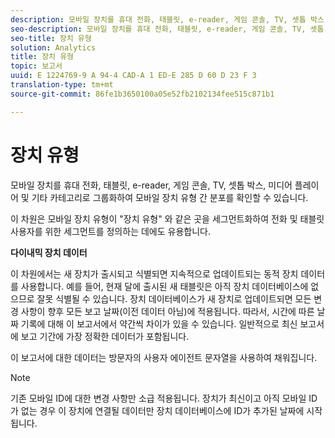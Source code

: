 ```yaml
---
description: 모바일 장치를 휴대 전화, 태블릿, e-reader, 게임 콘솔, TV, 셋톱 박스, 미디어 플레이어 및 기타 카테고리로 그룹화하여 모바일 장치 유형 간 분포를 확인할 수 있습니다.
seo-description: 모바일 장치를 휴대 전화, 태블릿, e-reader, 게임 콘솔, TV, 셋톱 박스, 미디어 플레이어 및 기타 카테고리로 그룹화하여 모바일 장치 유형 간 분포를 확인할 수 있습니다.
seo-title: 장치 유형
solution: Analytics
title: 장치 유형
topic: 보고서
uuid: E 1224769-9 A 94-4 CAD-A 1 ED-E 285 D 60 D 23 F 3
translation-type: tm+mt
source-git-commit: 86fe1b3650100a05e52fb2102134fee515c871b1

---
```



# 장치 유형

모바일 장치를 휴대 전화, 태블릿, e-reader, 게임 콘솔, TV, 셋톱 박스, 미디어 플레이어 및 기타 카테고리로 그룹화하여 모바일 장치 유형 간 분포를 확인할 수 있습니다.

이 차원은 모바일 장치 유형이 "장치 유형" 와 같은 곳을 세그먼트화하여 전화 및 태블릿 사용자를 위한 세그먼트를 정의하는 데에도 유용합니다.

**다이내믹 장치 데이터**

이 차원에서는 새 장치가 출시되고 식별되면 지속적으로 업데이트되는 동적 장치 데이터를 사용합니다. 예를 들어, 현재 달에 출시된 새 태블릿은 아직 장치 데이터베이스에 없으므로 잘못 식별될 수 있습니다. 장치 데이터베이스가 새 장치로 업데이트되면 모든 변경 사항이 향후 모든 보고 날짜(이전 데이터 아님)에 적용됩니다. 따라서, 시간에 따른 날짜 기록에 대해 이 보고서에서 약간씩 차이가 있을 수 있습니다. 일반적으로 최신 보고서에 보고 기간에 가장 정확한 데이터가 포함됩니다.

이 보고서에 대한 데이터는 방문자의 사용자 에이전트 문자열을 사용하여 채워집니다.

>[!NOte]
>기존 모바일 ID에 대한 변경 사항만 소급 적용됩니다. 장치가 최신이고 아직 모바일 ID가 없는 경우 이 장치에 연결될 데이터만 장치 데이터베이스에 ID가 추가된 날짜에 시작됩니다.
